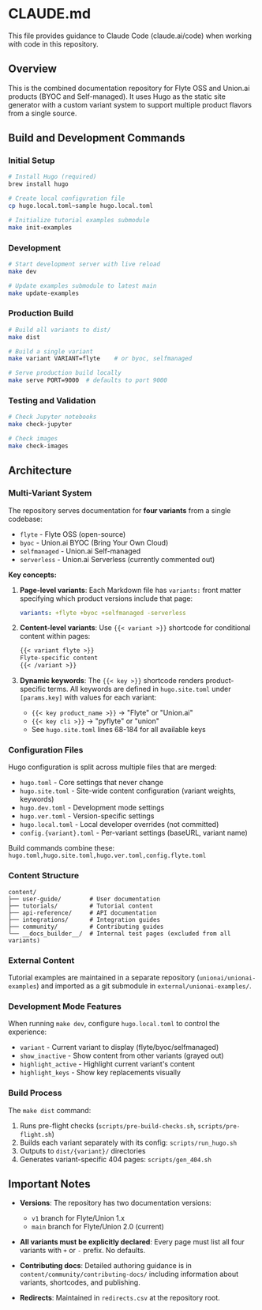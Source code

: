# CLAUDE.md

This file provides guidance to Claude Code (claude.ai/code) when working with code in this repository.

## Overview

This is the combined documentation repository for Flyte OSS and Union.ai products (BYOC and Self-managed). It uses Hugo as the static site generator with a custom variant system to support multiple product flavors from a single source.

## Build and Development Commands

### Initial Setup
```bash
# Install Hugo (required)
brew install hugo

# Create local configuration file
cp hugo.local.toml~sample hugo.local.toml

# Initialize tutorial examples submodule
make init-examples
```

### Development
```bash
# Start development server with live reload
make dev

# Update examples submodule to latest main
make update-examples
```

### Production Build
```bash
# Build all variants to dist/
make dist

# Build a single variant
make variant VARIANT=flyte    # or byoc, selfmanaged

# Serve production build locally
make serve PORT=9000  # defaults to port 9000
```

### Testing and Validation
```bash
# Check Jupyter notebooks
make check-jupyter

# Check images
make check-images
```

## Architecture

### Multi-Variant System

The repository serves documentation for **four variants** from a single codebase:
- `flyte` - Flyte OSS (open-source)
- `byoc` - Union.ai BYOC (Bring Your Own Cloud)
- `selfmanaged` - Union.ai Self-managed
- `serverless` - Union.ai Serverless (currently commented out)

**Key concepts:**

1. **Page-level variants**: Each Markdown file has `variants:` front matter specifying which product versions include that page:
   ```yaml
   variants: +flyte +byoc +selfmanaged -serverless
   ```

2. **Content-level variants**: Use `{{< variant >}}` shortcode for conditional content within pages:
   ```markdown
   {{< variant flyte >}}
   Flyte-specific content
   {{< /variant >}}
   ```

3. **Dynamic keywords**: The `{{< key >}}` shortcode renders product-specific terms. All keywords are defined in `hugo.site.toml` under `[params.key]` with values for each variant:
   - `{{< key product_name >}}` → "Flyte" or "Union.ai"
   - `{{< key cli >}}` → "pyflyte" or "union"
   - See `hugo.site.toml` lines 68-184 for all available keys

### Configuration Files

Hugo configuration is split across multiple files that are merged:

- `hugo.toml` - Core settings that never change
- `hugo.site.toml` - Site-wide content configuration (variant weights, keywords)
- `hugo.dev.toml` - Development mode settings
- `hugo.ver.toml` - Version-specific settings
- `hugo.local.toml` - Local developer overrides (not committed)
- `config.{variant}.toml` - Per-variant settings (baseURL, variant name)

Build commands combine these: `hugo.toml,hugo.site.toml,hugo.ver.toml,config.flyte.toml`

### Content Structure

```
content/
├── user-guide/        # User documentation
├── tutorials/         # Tutorial content
├── api-reference/     # API documentation
├── integrations/      # Integration guides
├── community/         # Contributing guides
└── __docs_builder__/  # Internal test pages (excluded from all variants)
```

### External Content

Tutorial examples are maintained in a separate repository (`unionai/unionai-examples`) and imported as a git submodule in `external/unionai-examples/`.

### Development Mode Features

When running `make dev`, configure `hugo.local.toml` to control the experience:

- `variant` - Current variant to display (flyte/byoc/selfmanaged)
- `show_inactive` - Show content from other variants (grayed out)
- `highlight_active` - Highlight current variant's content
- `highlight_keys` - Show key replacements visually

### Build Process

The `make dist` command:
1. Runs pre-flight checks (`scripts/pre-build-checks.sh`, `scripts/pre-flight.sh`)
2. Builds each variant separately with its config: `scripts/run_hugo.sh`
3. Outputs to `dist/{variant}/` directories
4. Generates variant-specific 404 pages: `scripts/gen_404.sh`

## Important Notes

- **Versions**: The repository has two documentation versions:
  - `v1` branch for Flyte/Union 1.x
  - `main` branch for Flyte/Union 2.0 (current)

- **All variants must be explicitly declared**: Every page must list all four variants with `+` or `-` prefix. No defaults.

- **Contributing docs**: Detailed authoring guidance is in `content/community/contributing-docs/` including information about variants, shortcodes, and publishing.

- **Redirects**: Maintained in `redirects.csv` at the repository root.
